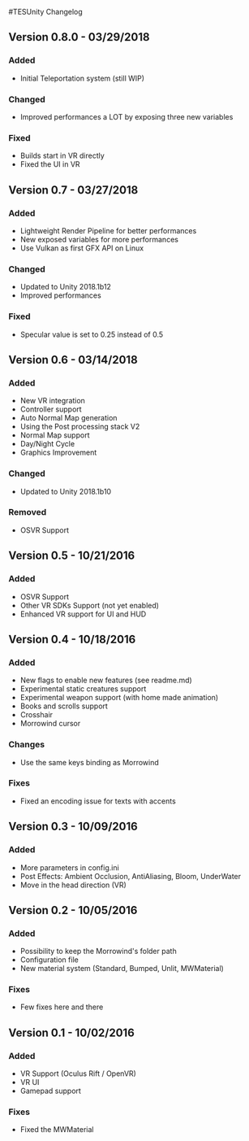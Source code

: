 #TESUnity Changelog

## Version 0.8.0 - 03/29/2018
### Added
- Initial Teleportation system (still WIP)

### Changed
- Improved performances a LOT by exposing three new variables

### Fixed
- Builds start in VR directly 
- Fixed the UI in VR

## Version 0.7 - 03/27/2018
### Added
- Lightweight Render Pipeline for better performances
- New exposed variables for more performances
- Use Vulkan as first GFX API on Linux

### Changed
- Updated to Unity 2018.1b12
- Improved performances

### Fixed
- Specular value is set to 0.25 instead of 0.5

## Version 0.6 - 03/14/2018
### Added
- New VR integration
- Controller support
- Auto Normal Map generation
- Using the Post processing stack V2
- Normal Map support
- Day/Night Cycle
- Graphics Improvement

### Changed
- Updated to Unity 2018.1b10

### Removed
- OSVR Support

## Version 0.5 - 10/21/2016
### Added
- OSVR Support
- Other VR SDKs Support (not yet enabled)
- Enhanced VR support for UI and HUD

## Version 0.4 - 10/18/2016
### Added
- New flags to enable new features (see readme.md)
- Experimental static creatures support
- Experimental weapon support (with home made animation)
- Books and scrolls support
- Crosshair
- Morrowind cursor

### Changes
- Use the same keys binding as Morrowind

### Fixes
- Fixed an encoding issue for texts with accents

## Version 0.3 - 10/09/2016
### Added
- More parameters in config.ini
- Post Effects: Ambient Occlusion, AntiAliasing, Bloom, UnderWater
- Move in the head direction (VR)

## Version 0.2 - 10/05/2016
### Added
- Possibility to keep the Morrowind's folder path
- Configuration file
- New material system (Standard, Bumped, Unlit, MWMaterial)
### Fixes
- Few fixes here and there

## Version 0.1 - 10/02/2016
### Added
- VR Support (Oculus Rift / OpenVR)
- VR UI
- Gamepad support
### Fixes
- Fixed the MWMaterial